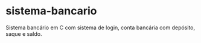 # sistema-bancario
Sistema bancário em C com sistema de login, conta bancária com depósito, saque e saldo.
